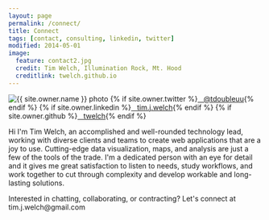 ```yaml
---
layout: page
permalink: /connect/
title: Connect
tags: [contact, consulting, linkedin, twitter]
modified: 2014-05-01
image:
  feature: contact2.jpg
  credit: Tim Welch, Illumination Rock, Mt. Hood
  creditlink: twelch.github.io
---
```


<footer class="entry-meta">
        <img src="{{ site.url }}/images/{{ site.owner.avatar }}" alt="{{ site.owner.name }} photo" class="author-photo">
        {% if site.owner.twitter %}<a href="http://twitter.com/{{ site.owner.twitter }}" title="{{ site.owner.name}} on Twitter" target="_blank"><i class="icon-twitter icon-2x"></i> &nbsp;&nbsp;@tdoubleuu</a>{% endif %}
        <span>{% if site.owner.linkedin %}<a href="http://linkedin.com/in/{{ site.owner.linkedin }}" title="{{ site.owner.name}} on LinkedIn" target="_blank"><i class="icon-linkedin icon-2x"></i> &nbsp;&nbsp;tim.j.welch</a>{% endif %}</span>
        {% if site.owner.github %}<a href="http://github.com/{{ site.owner.github }}" title="{{ site.owner.name}} on Github" target="_blank"><i class="icon-github icon-2x"></i> &nbsp;&nbsp;twelch</a>{% endif %}       
      </footer>



Hi I'm Tim Welch, an accomplished and well-rounded technology lead, working with diverse clients and teams to create web applications that are a joy to use. Cutting-edge data visualization, maps, and analysis are just a few of the tools of the trade. I'm a dedicated person with an eye for detail and it gives me great satisfaction to listen to needs, study workflows, and work together to cut through complexity and develop workable and long-lasting solutions.

Interested in chatting, collaborating, or contracting? Let's connect at &#116;&#105;&#109;&#046;&#106;&#046;&#119;&#101;&#108;&#099;&#104;&#064;&#103;&#109;&#097;&#105;&#108;&#046;&#099;&#111;&#109;
